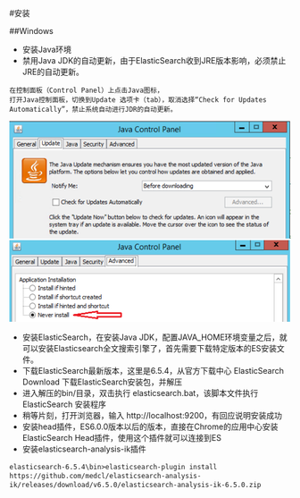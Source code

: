 #安装

##Windows
- 安装Java环境
- 禁用Java JDK的自动更新，由于ElasticSearch收到JRE版本影响，必须禁止JRE的自动更新。
```
在控制面板（Control Panel）上点击Java图标，
打开Java控制面板，切换到Update 选项卡（tab），取消选择“Check for Updates Automatically”，禁止系统自动进行JDR的自动更新。
```
![Image text](image/elastic-search-java-0.png)
![Image text](image/elastic-search-java-1.png)

- 安装ElasticSearch，在安装Java JDK，配置JAVA_HOME环境变量之后，就可以安装Elasticsearch全文搜索引擎了，首先需要下载特定版本的ES安装文件。
- 下载ElasticSearch最新版本，这里是6.5.4，从官方下载中心 ElasticSearch Download 下载ElasticSearch安装包，并解压
- 进入解压的bin/目录，双击执行 elasticsearch.bat，该脚本文件执行 ElasticSearch 安装程序
- 稍等片刻，打开浏览器，输入 http://localhost:9200，有回应说明安装成功
- 安装head插件，ES6.0.0版本以后的版本，直接在Chrome的应用中心安装ElasticSearch Head插件，使用这个插件就可以连接到ES
- 安装elasticsearch-analysis-ik插件
```
elasticsearch-6.5.4\bin>elasticsearch-plugin install https://github.com/medcl/elasticsearch-analysis-ik/releases/download/v6.5.0/elasticsearch-analysis-ik-6.5.0.zip
```
